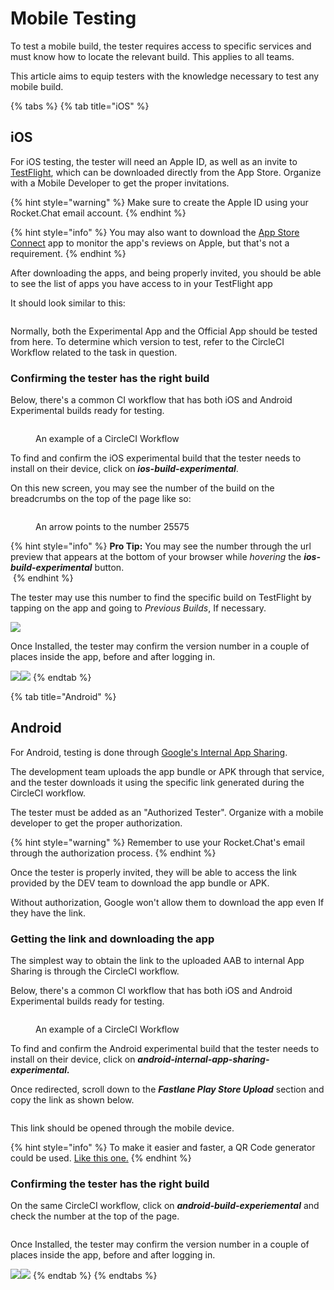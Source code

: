 # Mobile Testing

To test a mobile build, the tester requires access to specific services and must know how to locate the relevant build. This applies to all teams.&#x20;

This article aims to equip testers with the knowledge necessary to test any mobile build.

{% tabs %}
{% tab title="iOS" %}
## iOS

For iOS testing, the tester will need an Apple ID, as well as an invite to [TestFlight](https://developer.apple.com/testflight/), which can be downloaded directly from the App Store. Organize with a Mobile Developer to get the proper invitations.

{% hint style="warning" %}
Make sure to create the Apple ID using your Rocket.Chat email account.
{% endhint %}

{% hint style="info" %}
You may also want to download the [App Store Connect](https://developer.apple.com/app-store-connect/) app to monitor the app's reviews on Apple, but that's not a requirement.
{% endhint %}

After downloading the apps, and being properly invited, you should be able to see the list of apps you have access to in your TestFlight app

It should look similar to this:

<figure><img src="../../../../../.gitbook/assets/Untitled.png" alt=""><figcaption></figcaption></figure>

Normally, both the Experimental App and the Official App should be tested from here. To determine which version to test, refer to the CircleCI Workflow related to the task in question.

### Confirming the tester has the right build <a href="#confirm-ios-app-build" id="confirm-ios-app-build"></a>

Below, there's a common CI workflow that has both iOS and Android Experimental builds ready for testing.

<figure><img src="../../../../../.gitbook/assets/image (8).png" alt=""><figcaption><p>An example of a CircleCI Workflow</p></figcaption></figure>

To find and confirm the iOS experimental build that the tester needs to install on their device, click on _**ios-build-experimental**_.

On this new screen, you may see the number of the build on the breadcrumbs on the top of the page like so:

<figure><img src="../../../../../.gitbook/assets/image (17).png" alt=""><figcaption><p>An arrow points to the number 25575</p></figcaption></figure>

{% hint style="info" %}
**Pro Tip:** You may see the number through the url preview that appears at the bottom of your browser while _hovering_ the _**ios-build-experimental**_ button.\
<img src="../../../../../.gitbook/assets/image (1).png" alt="" data-size="original">
{% endhint %}

The tester may use this number to find the specific build on TestFlight by tapping on the app and going to _Previous Builds_, If necessary.

![](../../../../../.gitbook/assets/searching\_through\_TestFlight.gif)

Once Installed, the tester may confirm the version number in a couple of places inside the app, before and after logging in.

![](<../../../../../.gitbook/assets/image (15).png>)![](<../../../../../.gitbook/assets/image (27).png>)
{% endtab %}

{% tab title="Android" %}
## Android

For Android, testing is done through [Google's Internal App Sharing](https://play.google.com/console/about/internalappsharing/).&#x20;

The development team uploads the app bundle or APK through that service, and the tester downloads it using the specific link generated during the CircleCI workflow.

The tester must be added as an "Authorized Tester". Organize with a mobile developer to get the proper authorization.

{% hint style="warning" %}
Remember to use your Rocket.Chat's email through the authorization process.
{% endhint %}

Once the tester is properly invited, they will be able to access the link provided by the DEV team to download the app bundle or APK.&#x20;

Without authorization, Google won't allow them to download the app even If they have the link.

### &#x20;Getting the link and downloading the app

The simplest way to obtain the link to the uploaded AAB to internal App Sharing is through the CircleCI workflow.

Below, there's a common CI workflow that has both iOS and Android Experimental builds ready for testing.

<figure><img src="../../../../../.gitbook/assets/image (8).png" alt=""><figcaption><p>An example of a CircleCI Workflow</p></figcaption></figure>

To find and confirm the Android experimental build that the tester needs to install on their device, click on _**android-internal-app-sharing-experimental.**_

Once redirected, scroll down to the _**Fastlane Play Store Upload**_ section and copy the link as shown below.&#x20;

<figure><img src="../../../../../.gitbook/assets/Internal_App_Sharing_linkCopy.gif" alt=""><figcaption></figcaption></figure>

This link should be opened through the mobile device.

{% hint style="info" %}
To make it easier and faster, a QR Code generator could be used. [Like this one.](https://www.qr-code-generator.com)
{% endhint %}

### Confirming the tester has the right build <a href="#confirm-ios-app-build" id="confirm-ios-app-build"></a>

On the same CircleCI workflow, click on _**android-build-experiemental**_ and check the number at the top of the page.

<figure><img src="../../../../../.gitbook/assets/image (18).png" alt=""><figcaption></figcaption></figure>

Once Installed, the tester may confirm the version number in a couple of places inside the app, before and after logging in.

![](<../../../../../.gitbook/assets/image (6).png>)![](<../../../../../.gitbook/assets/image (27).png>)
{% endtab %}
{% endtabs %}



